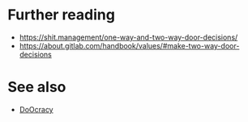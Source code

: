 # Further reading

- <https://shit.management/one-way-and-two-way-door-decisions/>
- <https://about.gitlab.com/handbook/values/#make-two-way-door-decisions>

# See also

- [DoOcracy](/wiki/DoOcracy)